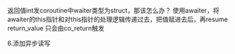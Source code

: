 返回值int发coroutine中waiter类型为struct，那该怎么办？
使用awaiter，将awaiter的this指针和对this指针的处理逻辑传递过去，把值赋进去后，再resume
return_value 只会由co_return触发

6.添加异步读写